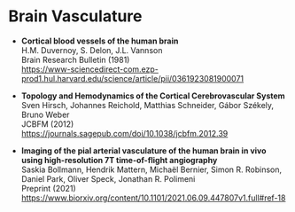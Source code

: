 Brain Vasculature
=================

- <b id="duvernoy1981cortical"></b>
  **Cortical blood vessels of the human brain** <br />
  H.M. Duvernoy, S. Delon, J.L. Vannson <br />
  Brain Research Bulletin (1981) <br />
  https://www-sciencedirect-com.ezp-prod1.hul.harvard.edu/science/article/pii/0361923081900071
  
- <b id="hirsch2012topology"></b>
  **Topology and Hemodynamics of the Cortical Cerebrovascular System** <br />
  Sven Hirsch, Johannes Reichold, Matthias Schneider, Gábor Székely, Bruno Weber <br />
  JCBFM (2012) <br />
  https://journals.sagepub.com/doi/10.1038/jcbfm.2012.39
 
- <b id="hirsch2012topology"></b>
  **Imaging of the pial arterial vasculature of the human brain in vivo using high-resolution 7T time-of-flight angiography** <br />
  Saskia Bollmann, Hendrik Mattern, Michaël Bernier, Simon R. Robinson, Daniel Park, Oliver Speck, Jonathan R. Polimeni <br />
  Preprint (2021) <br />
  https://www.biorxiv.org/content/10.1101/2021.06.09.447807v1.full#ref-18
